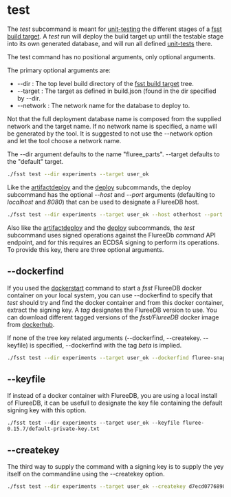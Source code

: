 # test

The *test* subcommand is meant for [unit-testing](unittest.MD) the different stages of a [fsst build target](buildtarget.MD). A *test* run will deploy the build target up untill the testable stage into its own generated database, and will run all defined [unit-tests](unittest.MD) there.

The test command has no positional arguments, only optional arguments.

The primary optional arguments are:

* --dir : The top level build directory of the [fsst build target](buildtarget.MD) tree.
* --target : The target as defined in build.json (found in the dir specified by --dir.
* --network : The network name for the database to deploy to.

Not that the full deployment database name is composed from the supplied network and the target name. If no network name is specified, a name will be generated by the tool. It is suggested to not use the --network option and let the tool choose a network name.

The --dir argument defaults to the name "fluree_parts". --target defaults to the "default" target.


```bash
./fsst test --dir experiments --target user_ok
```

Like the [artifactdeploy](artifactdeploy.MD) and the [deploy](deploy.MD) subcommands, the deploy subcommand has the optional *--host* and *--port* arguments (defaulting to *localhost* and *8080*) that can be used to designate a FlureeDB host.

```bash
./fsst test --dir experiments --target user_ok --host otherhost --port 17080
```

Also like the [artifactdeploy](artifactdeploy.MD) and the [deploy](deploy.MD) subcommands, the *test* subcommand uses signed operations against the FlureeDb *command* API endpoint, and for this requires an ECDSA signing to perform its operations.  To provide this key, there are three optional arguments.

## --dockerfind <tag>

If you used the [dockerstart](dockerstart.MD) command to start a *fsst* FlureeDB docker container on your local system, you can use --dockerfind to specify that *test* should try and find the docker container and from this docker container, extract the signing key. A *tag* designates the FlureeDB version to use. You can download different tagged versions of the *fsst/FlureeDB* docker image from [dockerhub](https://hub.docker.com/r/pibara/fsst/tags?page=1&ordering=last_updated). 

If none of the tree key related arguments (--dockerfind, --createkey. --keyfile) is specified, --dockerfind with the tag *beta* is implied.

```bash
./fsst test --dir experiments --target user_ok --dockerfind fluree-snapshot-20201213
```

## --keyfile <file>

If instead of a docker container with FlureeDB, you are using a local install of FlureeDB, it can be usefull to designate the key file containing the default signing key with this option.

```
./fsst test --dir experiments --target user_ok --keyfile fluree-0.15.7/default-private-key.txt
```

## --createkey <key>

The third way to supply the command with a signing key is to supply the yey itself on the commandline using the --createkey option.

```bash
./fsst test --dir experiments --target user_ok --createkey d7ecd0776898eb4cb8c064fffa62d91988a2a2233ba74de8649349c246fb7996
```

